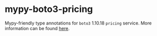 # mypy-boto3-pricing

Mypy-friendly type annotations for `boto3` 1.10.18 `pricing` service.
More information can be found [here](https://github.com/vemel/mypy_boto3).